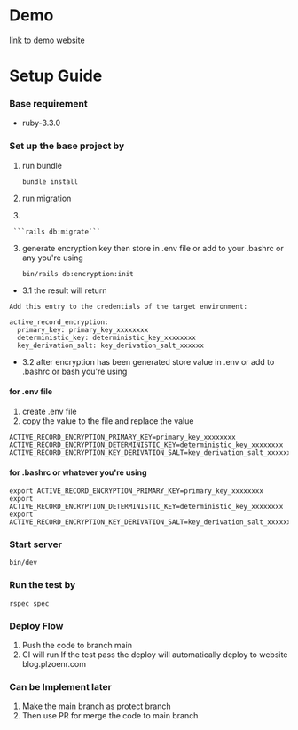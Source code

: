 # Demo

[link to demo website](https://blog.plzoenr.com)

# Setup Guide

### Base requirement

* ruby-3.3.0

### Set up the base project by 

1. run bundle

     ```bundle install```


2. run migration
3. 

     ```rails db:migrate```


3. generate encryption key then store in .env file or add to your .bashrc or any you're using

     ```bin/rails db:encryption:init```


* 3.1 the result will return    
```
Add this entry to the credentials of the target environment:

active_record_encryption:
  primary_key: primary_key_xxxxxxxx
  deterministic_key: deterministic_key_xxxxxxxx
  key_derivation_salt: key_derivation_salt_xxxxxx
```
* 3.2 after encryption has been generated store value in .env or add to .bashrc or bash you're using

#### for .env file
1. create .env file
2. copy the value to the file and replace the value
```
ACTIVE_RECORD_ENCRYPTION_PRIMARY_KEY=primary_key_xxxxxxxx
ACTIVE_RECORD_ENCRYPTION_DETERMINISTIC_KEY=deterministic_key_xxxxxxxx
ACTIVE_RECORD_ENCRYPTION_KEY_DERIVATION_SALT=key_derivation_salt_xxxxxx
```

#### for .bashrc or whatever you're using
```
export ACTIVE_RECORD_ENCRYPTION_PRIMARY_KEY=primary_key_xxxxxxxx
export ACTIVE_RECORD_ENCRYPTION_DETERMINISTIC_KEY=deterministic_key_xxxxxxxx
export ACTIVE_RECORD_ENCRYPTION_KEY_DERIVATION_SALT=key_derivation_salt_xxxxxx
```

### Start server

 ```bin/dev```

### Run the test by

 ```rspec spec```

### Deploy Flow

1. Push the code to branch main
2. CI will run If the test pass the deploy will automatically deploy to website blog.plzoenr.com

### Can be Implement later

1. Make the main branch as protect branch
2. Then use PR for merge the code to main branch
